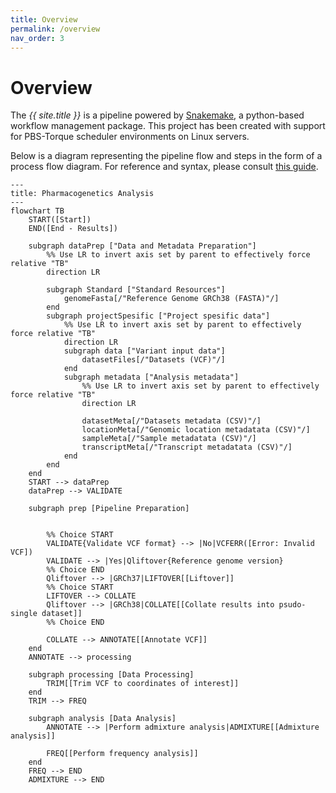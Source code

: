 ```yaml
---
title: Overview
permalink: /overview
nav_order: 3
---
```


# Overview

The <i>{{ site.title }}</i> is a pipeline powered by <a href="https://snakemake.readthedocs.io/" target="_blank">Snakemake</a>, a python-based workflow management package. This project has been created with support for PBS-Torque scheduler environments on Linux servers.

Below is a diagram representing the pipeline flow and steps in the form of a process flow diagram. For reference and syntax, please consult [this guide](https://www.bbc.co.uk/bitesize/guides/znv3rwx/revision/2).

```mermaid
---
title: Pharmacogenetics Analysis
---
flowchart TB
    START([Start])
    END([End - Results])

    subgraph dataPrep ["Data and Metadata Preparation"]
        %% Use LR to invert axis set by parent to effectively force relative "TB"
        direction LR

        subgraph Standard ["Standard Resources"]
            genomeFasta[/"Reference Genome GRCh38 (FASTA)"/]
        end
        subgraph projectSpesific ["Project spesific data"]
            %% Use LR to invert axis set by parent to effectively force relative "TB"
            direction LR
            subgraph data ["Variant input data"]
                datasetFiles[/"Datasets (VCF)"/]
            end
            subgraph metadata ["Analysis metadata"]
                %% Use LR to invert axis set by parent to effectively force relative "TB"
                direction LR

                datasetMeta[/"Datasets metadata (CSV)"/]
                locationMeta[/"Genomic location metadatata (CSV)"/]
                sampleMeta[/"Sample metadatata (CSV)"/]
                transcriptMeta[/"Transcript metadatata (CSV)"/]
            end
        end
    end
    START --> dataPrep
    dataPrep --> VALIDATE

    subgraph prep [Pipeline Preparation]


        %% Choice START
        VALIDATE{Validate VCF format} --> |No|VCFERR([Error: Invalid VCF])
        VALIDATE --> |Yes|Qliftover{Reference genome version}
        %% Choice END
        Qliftover --> |GRCh37|LIFTOVER[[Liftover]]
        %% Choice START
        LIFTOVER --> COLLATE
        Qliftover --> |GRCh38|COLLATE[[Collate results into psudo-single dataset]]
        %% Choice END

        COLLATE --> ANNOTATE[[Annotate VCF]]
    end
    ANNOTATE --> processing

    subgraph processing [Data Processing]
        TRIM[[Trim VCF to coordinates of interest]]
    end
    TRIM --> FREQ

    subgraph analysis [Data Analysis]
        ANNOTATE --> |Perform admixture analysis|ADMIXTURE[[Admixture analysis]]

        FREQ[[Perform frequency analysis]]
    end
    FREQ --> END
    ADMIXTURE --> END
```

